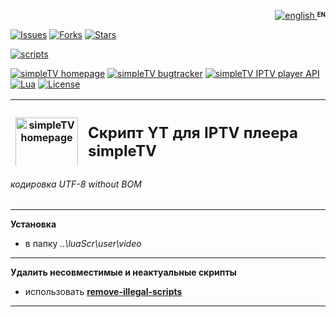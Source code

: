 <p align="right">
 <a title="english" href="https://github.com/Nexterr/simpleTV-script-YT/blob/main/README-EN.md"><img src="https://raw.githubusercontent.com/Nexterr/simpleTV-images/master/gb.png" alt="english" /> </a><strong ><sup><sub>EN</sub></sup></strong>
</p>

[![Issues][badge-issues]][Issues]
[![Forks][badge-forks]][Forks]
[![Stars][badge-stars]][Stars]

[![scripts][badge-scripts]][Scripts]

[![simpleTV homepage][badge-simpletvhomepage]][simpleTV homepage]
[![simpleTV bugtracker][badge-simpletvbugtracker]][simpleTV bugtracker]
[![simpleTV IPTV player API][badge-simpletvapi]][simpleTV API]
[![Lua][badge-lua]][Lua]
[![License][badge-license]][License]

<div class="table sectionedit1">
<table class="inline" style="height: 107px;" width="586">
<tbody>
<tr class="row0">
<th class="col0" ><a href="http://iptv.gen12.net/"><img src="https://raw.githubusercontent.com/Nexterr/simpleTV-images/master/logo_f1.png" width="100px" alt="simpleTV homepage" title="simpleTV homepage" /></a></th>
<th class="col1 rightalign" " colspan="3">
<h2 style="text-align: left;"><strong class="">Скрипт YT для IPTV плеера simpleTV</strong></h2><p>0.5.0 b12.7.5 (x32/x64 vlc 3.0.11)</p>
</th>
</tr>
</tbody>
</table>
</div>

###### кодировка UTF-8 without BOM
---------------------------------------------
**Установка**
 - в папку _..\luaScr\user\video_
---------------------------------------------
**Удалить несовместимые и неактуальные скрипты**
- использовать **[remove-illegal-scripts][remove]**
---------------------------------------------

[Issues]: https://github.com/Nexterr/simpleTV-script-YT/issues "Issues"
[Forks]: https://github.com/Nexterr/simpleTV-script-YT/network/members "Forks"
[Stars]: https://github.com/Nexterr/simpleTV-script-YT/stargazers "Stars"
[Scripts]: https://github.com/Nexterr/simpleTV-scripts "скрипты: видео | скраперы | дополнения"
[simpleTV API]: http://iptv.gen12.net/dokuwiki/doku.php?id=mantis:simpletv:api "simpleTV API"
[Lua]: https://www.lua.org/manual/5.1 "Lua 5.1"
[License]: https://github.com/Nexterr/simpleTV-script-YT/blob/master/LICENSE "License Apache 2.0"
[remove]: https://github.com/Nexterr/simpleTV-scripts/tree/master/addons/remove-illegal-scripts "удалить несовместимые и неактуальные скрипты"
[simpleTV homepage]: http://iptv.gen12.net "домашняя страница"
[simpleTV bugtracker]: http://iptv.gen12.net/bugtracker "багтрекер"
[EN]: https://github.com/Nexterr/simpleTV-script-YT/blob/main/README-EN.md "english"

[badge-issues]: https://img.shields.io/github/issues/Nexterr/simpleTV-script-YT.svg?style=flat-square "Open issues"
[badge-forks]: https://img.shields.io/github/forks/Nexterr/simpleTV-script-YT.svg?style=flat-square "Forks"
[badge-stars]: https://img.shields.io/github/stars/Nexterr/simpleTV-script-YT.svg?style=flat-square "Stars"
[badge-scripts]: https://img.shields.io/badge/%D1%81%D0%BA%D1%80%D0%B8%D0%BF%D1%82%D1%8B-%D0%B2%D0%B8%D0%B4%D0%B5%D0%BE%20%7C%20%D1%81%D0%BA%D1%80%D0%B0%D0%BF%D0%B5%D1%80%D1%8B%20%7C%20%D0%B4%D0%BE%D0%BF%D0%BE%D0%BB%D0%BD%D0%B5%D0%BD%D0%B8%D1%8F-%2300008b?style=flat-square "скрипты: видео | скраперы | дополнения"
[badge-simpletvapi]: https://img.shields.io/badge/simpleTV-Lua%20API-maroon?style=flat-square "simpleTV Lua API"
[badge-lua]: https://img.shields.io/badge/Lua-5.1-blueviolet?style=flat-square "Lua 5.1"
[badge-license]: https://img.shields.io/badge/License-Apache%202.0-blueviolet?style=flat-square "License Apache 2.0"
[badge-simpletvhomepage]: https://img.shields.io/badge/simpleTV-homepage-maroon?style=flat-square "домашняя страница"
[badge-simpletvbugtracker]: https://img.shields.io/badge/simpleTV-bugtracker-maroon?style=flat-square "багтрекер"
